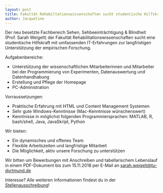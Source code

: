 ```yaml
---
layout: post
title: Fakultät Rehabiltationswissenschaften sucht studentische Hilfskraft für den IT-Bereich
author: Jacqueline
---
```


Der neu besetzte Fachbereich Sehen, Sehbeeinträchtigung & Blindheit (Prof. Sarah Weigelt) der Fakultät Rehabilitationswissenschaften sucht eine studentische Hilfskraft mit umfassenden IT-Erfahrungen zur langfristigen Unterstützung der empirischen Forschung.

Aufgabenbereiche:

* Unterstützung der wissenschaftlichen Mitarbeiterinnen und Mitarbeiter bei der Programmierung von Experimenten, Datenauswertung und Datenhandhabung
* Erstellung und Pflege der Homepage
* PC-Administration

Vorraussetzungen:

* Praktische Erfahrung mit HTML und Content Management Systemen
* Sehr gute Windows-Kenntnisse (Mac-Kenntnisse wünschenswert)
* Kenntnisse in möglichst folgenden Programmiersprachen: MATLAB, R, bash/shell, Java, JavaSkript, Python

Wir bieten:

* Ein dynamisches und offenes Team
* Flexible Arbeitszeiten und langfristige Mitarbeit
* Die Möglichkeit, aktiv unsere Forschung zu unterstützen

Wir bitten um Bewerbungen mit Anschreiben und tabellarischem Lebenslauf in einem PDF-Dokument bis zum 15.11.2018 per E-Mail an sarah.weigelt@tu-dortmund.de

Interesse? Alle weiteren Informationen findest du in der [Stellenausschreibung](dokumente/ausschreibungen_jobboerse/2018-11-05_rehabilitationswissenschaften.pdf)!
